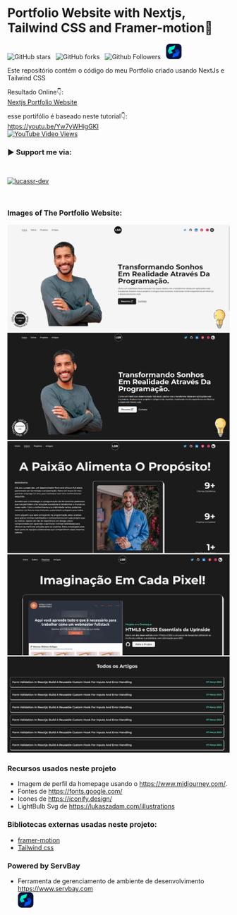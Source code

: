 #  Portfolio Website with Nextjs, Tailwind CSS and Framer-motion🌟

![GitHub stars](https://img.shields.io/github/stars/lucassr-dev/lucassr.dev?style=social&logo=ApacheSpark&label=Stars)&nbsp;&nbsp;
![GitHub forks](https://img.shields.io/github/forks/lucassr-dev/lucassr.dev?style=social&logo=KashFlow&maxAge=3600)&nbsp;&nbsp;
![Github Followers](https://img.shields.io/github/followers/lucassr-dev.svg?style=social&label=Follow)&nbsp;&nbsp;
<a href="https://www.servbay.com" target="_blank"> <img  src="https://github.com/lucassr-dev/lucassr.dev/blob/main/website%20images/icon%20blue.svg" height="35" width="35" alt="servbay" ></img></a>

Este repositório contém o código do meu Portfolio criado usando NextJs e Tailwind CSS <br />

Resultado Online👇: <br />
[Nextjs Portfolio Website](https://www.lucassr.dev/) <br />

esse portifólio é baseado neste tutorial👇: <br />
https://youtu.be/Yw7yWHigGKI <br />
[![YouTube Video Views](https://img.shields.io/youtube/views/Yw7yWHigGKI?style=social)](https://www.youtube.com/@CodeBucks)<br />

<h3 align="left">▶ Support me via:</h3><br />
<p><a href="https://www.buymeacoffee.com/lucassr.dev" target="_blank"> <img  src="https://www.buymeacoffee.com/assets/img/guidelines/download-assets-sm-1.svg" height="50" width="210" alt="lucassr-dev" ></img></a></p><br />

### Images of The Portfolio Website:

![Nextjs Portfolio Website](https://github.com/lucassr-dev/lucassr.dev/blob/main/website%20images/home-light-desktop.png)
![Nextjs Portfolio Website Dark Mode](https://github.com/lucassr-dev/lucassr.dev/blob/main/website%20images/home-dark-desktop.png)
![Next.js Portfolio Website](https://github.com/lucassr-dev/lucassr.dev/blob/main/website%20images/about-dark-desktop.png)
![Next js Portfolio Website](https://github.com/lucassr-dev/lucassr.dev/blob/main/website%20images/projects-dark-desktop.png)
![Portfolio Website In Next.js](https://github.com/lucassr-dev/lucassr.dev/blob/main/website%20images/articles-dark-desktop.png)

### Recursos usados neste projeto

- Imagem de perfil da homepage usando o https://www.midjourney.com/.
- Fontes de https://fonts.google.com/ <br />
- Icones de https://iconify.design/ <br />
- LightBulb Svg de https://lukaszadam.com/illustrations <br />

### Bibliotecas externas usadas neste projeto:

- [framer-motion](https://www.framer.com/motion/) <br />
- [Tailwind css](https://tailwindcss.com/) <br />

### Powered by ServBay
- Ferramenta de gerenciamento de ambiente de desenvolvimento https://www.servbay.com <br />
<a href="https://www.servbay.com" target="_blank"> <img  src="https://github.com/lucassr-dev/lucassr.dev/blob/main/website%20images/icon%20blue.svg" height="35" width="35" alt="servbay" ></img></a>



